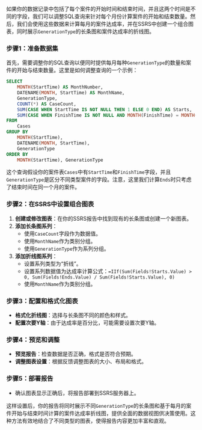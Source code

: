 如果你的数据记录中包括了每个案件的开始时间和结束时间，并且这两个时间是不同的字段，我们可以调整SQL查询来针对每个月份计算案件的开始和结束数量。然后，我们会使用这些数据来计算每月的案件达成率，并在SSRS中创建一个组合图表，同时展示`GenerationType`的长条图和案件达成率的折线图。

### 步骤1：准备数据集
首先，需要调整你的SQL查询以便同时提供每月每种`GenerationType`的数量和案件的开始与结束数量。这里是如何调整查询的一个示例：

```sql
SELECT 
    MONTH(StartTime) AS MonthNumber,
    DATENAME(MONTH, StartTime) AS MonthName,
    GenerationType,
    COUNT(*) AS CaseCount,
    SUM(CASE WHEN StartTime IS NOT NULL THEN 1 ELSE 0 END) AS Starts,
    SUM(CASE WHEN FinishTime IS NOT NULL AND MONTH(FinishTime) = MONTH(StartTime) THEN 1 ELSE 0 END) AS Ends
FROM 
    Cases
GROUP BY 
    MONTH(StartTime),
    DATENAME(MONTH, StartTime),
    GenerationType
ORDER BY 
    MONTH(StartTime), GenerationType
```

这个查询假设你的案件表`Cases`中有`StartTime`和`FinishTime`字段，并且`GenerationType`是区分不同类型案件的字段。注意，这里我们计算`Ends`时只考虑了结束时间在同一个月的案件。

### 步骤2：在SSRS中设置组合图表
1. **创建或修改图表**：在你的SSRS报告中找到现有的长条图或创建一个新图表。
2. **添加长条图系列**：
   - 使用`CaseCount`字段作为数据值。
   - 使用`MonthName`作为类别分组。
   - 使用`GenerationType`作为系列分组。
3. **添加折线图系列**：
   - 设置系列类型为“折线”。
   - 设置系列数据值为达成率计算公式：`=IIf(Sum(Fields!Starts.Value) > 0, Sum(Fields!Ends.Value) / Sum(Fields!Starts.Value), 0)`
   - 使用`MonthName`作为类别分组。

### 步骤3：配置和格式化图表
- **格式化折线图**：选择与长条图不同的颜色和样式。
- **配置次要Y轴**：由于达成率是百分比，可能需要设置次要Y轴。

### 步骤4：预览和调整
- **预览报告**：检查数据是否正确，格式是否符合预期。
- **调整图表设置**：根据反馈调整图表的大小、布局和格式。

### 步骤5：部署报告
- 确认图表显示正确后，将报告部署到SSRS服务器上。

这样设置后，你的报告将同时展示不同`GenerationType`的长条图和基于每月的案件开始与结束时间计算的案件达成率折线图，提供全面的数据视图供决策使用。这种方法有效地结合了不同类型的图表，使得报告内容更加丰富和直观。